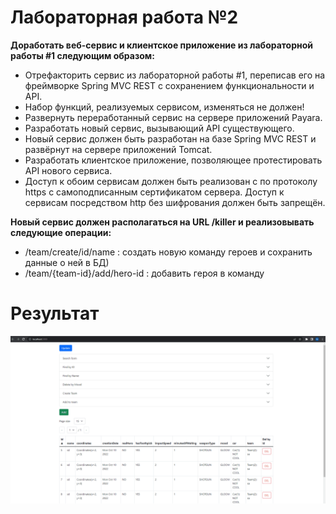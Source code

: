 # Лабораторная работа №2

**Доработать веб-сервис и клиентское приложение из лабораторной работы #1 следующим образом:**

- Отрефакторить сервис из лабораторной работы #1, переписав его на фреймворке Spring MVC REST с сохранением функциональности и API.
- Набор функций, реализуемых сервисом, изменяться не должен!
- Развернуть переработанный сервис на сервере приложений Payara.
- Разработать новый сервис, вызывающий API существующего.
- Новый сервис должен быть разработан на базе Spring MVC REST и развёрнут на сервере приложений Tomcat.
- Разработать клиентское приложение, позволяющее протестировать API нового сервиса.
- Доступ к обоим сервисам должен быть реализован с по протоколу https с самоподписанным сертификатом сервера. Доступ к сервисам посредством http без шифрования должен быть запрещён.


**Новый сервис должен располагаться на URL /killer и реализовывать следующие операции:**

- /team/create/id/name : создать новую команду героев и сохранить данные о ней в БД)
- /team/{team-id}/add/hero-id : добавить героя в команду

# Результат

![alt-текст](https://github.com/progML/service_oriented_architecture/blob/master/lab_2/result/result.gif)
